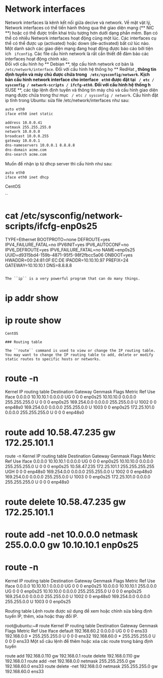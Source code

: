 # Network interfaces
Network interfaces là kênh kết nối giữa decive và network. Về mặt vật lý, Network interfaces có thể tiến hành thông qua thẻ giao diện mạng (** NIC **) hoặc có thể được triển khai trừu tượng hơn dưới dạng phần mềm. Bạn có thể có nhiều Network interfaces hoạt động cùng một lúc. Các interfaces cụ thể có thể được up (activated) hoặc down (de-activated) bất cứ lúc nào. Một danh sách các giao diện mạng đang hoạt động được báo cáo bởi tiện ích `` ifconfig``. Các file cấu hình network là rất cần thiết để đảm bảo các interfaces hoạt động chính xác.</br>
Đối với cấu hình họ ** Debian **, tệp cấu hình network cơ bản là `` /etc/network/interface``. Đối với cấu hình hệ thống họ ** RedHat **, thông tin định tuyến và máy chủ được chứa trong `` /etc/sysconfig/network``. Kịch bản cấu hình network interface cho interface `` eth0`` được đặt tại `` / etc / sysconfig / network-scripts / ifcfg-eth0``. Đối với  cấu hình hệ thống h** SUSE **, các tập lệnh định tuyến và thông tin máy chủ và cấu hình giao diện mạng được chứa trong thư mục `` / etc / sysconfig / network``.
Cấu hình đặt ip tĩnh trong Ubuntu: sửa file /etc/network/interfaces như sau:
```sh
auto eth0
iface eth0 inet static

address 10.0.0.41
netmask 255.255.255.0
network 10.0.0.0
broadcast 10.0.0.255
gateway 10.0.0.1
dns-nameservers 10.0.0.1 8.8.8.8
dns-domain acme.com
dns-search acme.com
```
Muốn để nhận ip từ dhcp server thì cấu hình như sau:
```sh
auto eth0
iface eth0 inet dhcp
```
CentOS

``
# cat /etc/sysconfig/network-scripts/ifcfg-enp0s25
TYPE=Ethernet
BOOTPROTO=none
DEFROUTE=yes
IPV4_FAILURE_FATAL=no
IPV6INIT=yes
IPV6_AUTOCONF=no
IPV6_DEFROUTE=yes
IPV6_FAILURE_FATAL=no
NAME=enp0s25
UUID=d9315bd4-159b-4871-95f5-98f2fbcc5a06
ONBOOT=yes
HWADDR=00:24:81:0F:EC:DE
IPADDR=10.10.10.97
PREFIX=24
GATEWAY=10.10.10.1
DNS=8.8.8.8
```

The ``ip`` is a very powerful program that can do many things.
```
# ip addr show
# ip route show
```
CentOS

### Routing table

The ``route`` command is used to view or change the IP routing table. You may want to change the IP routing table to add, delete or modify static routes to specific hosts or networks.

```
# route -n
Kernel IP routing table
Destination     Gateway         Genmask         Flags Metric Ref    Use Iface
0.0.0.0         10.10.10.1      0.0.0.0         UG    0      0        0 enp0s25
10.10.10.0      0.0.0.0         255.255.255.0   U     0      0        0 enp0s25
169.254.0.0     0.0.0.0         255.255.0.0     U     1002   0        0 enp48s0
169.254.0.0     0.0.0.0         255.255.0.0     U     1003   0        0 enp0s25
172.25.101.0    0.0.0.0         255.255.255.0   U     0      0        0 enp48s0
# 
# route add 10.58.47.235 gw 172.25.101.1
route -n
Kernel IP routing table
Destination     Gateway         Genmask         Flags Metric Ref    Use Iface
0.0.0.0         10.10.10.1      0.0.0.0         UG    0      0        0 enp0s25
10.10.10.0      0.0.0.0         255.255.255.0   U     0      0        0 enp0s25
10.58.47.235    172.25.101.1    255.255.255.255 UGH   0      0        0 enp48s0
169.254.0.0     0.0.0.0         255.255.0.0     U     1002   0        0 enp48s0
169.254.0.0     0.0.0.0         255.255.0.0     U     1003   0        0 enp0s25
172.25.101.0    0.0.0.0         255.255.255.0   U     0      0        0 enp48s0
# 
# route delete 10.58.47.235 gw 172.25.101.1
# route add -net 10.0.0.0 netmask 255.0.0.0 gw 10.10.10.1 enp0s25
# route -n
Kernel IP routing table
Destination     Gateway         Genmask         Flags Metric Ref    Use Iface
0.0.0.0         10.10.10.1      0.0.0.0         UG    0      0        0 enp0s25
10.0.0.0        10.10.10.1      255.0.0.0       UG    0      0        0 enp0s25
10.10.10.0      0.0.0.0         255.255.255.0   U     0      0        0 enp0s25
169.254.0.0     0.0.0.0         255.255.0.0     U     1002   0        0 enp48s0
169.254.0.0     0.0.0.0         255.255.0.0     U     1003   0        0 enp0s25



Routing table
Lệnh route được sử dụng để xem hoặc chỉnh sửa bằng định tuyến IP, thêm, xóa hoặc thay đổi IP.

root@ubuntu:~# route
Kernel IP routing table
Destination     Gateway         Genmask         Flags Metric Ref    Use Iface
default         192.168.60.2    0.0.0.0         UG    0      0        0 ens33
192.168.0.0     *               255.255.255.0   U     0      0        0 ens32
192.168.60.0    *               255.255.255.0   U     0      0        0 ens33
Một số câu lệnh để thêm hoặc xóa các route trong bảng định tuyến

route add 192.168.0.110  gw 192.168.0.1
route delete 192.168.0.110  gw 192.168.0.1
route add -net 192.168.0.0 netmask 255.255.255.0 gw 192.168.60.0 ens33
route delete -net 192.168.0.0 netmask 255.255.255.0 gw 192.168.60.0 ens33
